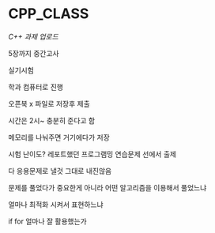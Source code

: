 # CPP_CLASS
*C++ 과제 업로드*


5장까지 중간고사

실기시험

학과 컴퓨터로 진행

오픈북 x 파일로 저장후 제출

시간은 2시~ 충분히 준다고 함

메모리를 나눠주면 거기에다가 저장

시험 난이도? 레포트했던 프로그램밍 연습문제 선에서 출제

다 응용문제로 낼것 그대로 내진않음

문제를 풀었다가 중요한게 아니라 어떤 알고리즘을 이용해서 풀었느냐

얼마나 최적화 시켜서 표현하느냐

if for 얼마나 잘 활용했는가
